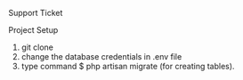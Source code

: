 Support Ticket

Project Setup
1. git clone
2. change the database credentials in .env file
3. type command $ php artisan migrate (for creating tables).
